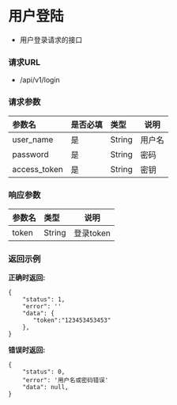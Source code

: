 # 用户登陆

- 用户登录请求的接口

### 请求URL

- /api/v1/login

### 请求参数

|参数名|是否必填|类型|说明|
|:----    |:---|:----- |-----   |
|user_name |是  |String |用户名   |
|password |是  |String |密码|
|access_token |是  |String | 密钥   |



### 响应参数

|参数名|类型|说明|
|:----  |:----- |-----   |
|token  |String | 登录token   |


### 返回示例
**正确时返回:**

```
{
	"status": 1,
	"error": ''
	"data": {
	   "token":"123453453453"
	},
}
```

**错误时返回:**


```
{
	"status": 0,
	"error": '用户名或密码错误'
	"data": null,
}
```
